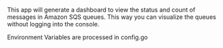 This app will generate a dashboard to view the status and count of messages in Amazon SQS queues.
This way you can visualize the queues without logging into the console.

Environment Variables are processed in config.go
